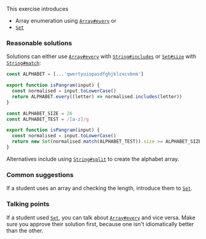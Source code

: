 This exercise introduces
- Array enumeration using [`Array#every`](https://developer.mozilla.org/en-US/docs/Web/JavaScript/Reference/Global_Objects/Array/every) or
- [`Set`](https://developer.mozilla.org/en-US/docs/Web/JavaScript/Reference/Global_Objects/Set)

### Reasonable solutions

Solutions can either use [`Array#every`](https://developer.mozilla.org/en-US/docs/Web/JavaScript/Reference/Global_Objects/Array/every) with [`String#includes`](https://developer.mozilla.org/en-US/docs/Web/JavaScript/Reference/Global_Objects/String/includes) or [`Set#size`](https://developer.mozilla.org/en-US/docs/Web/JavaScript/Reference/Global_Objects/Set/size) with
[`String#match`](https://developer.mozilla.org/en-US/docs/Web/JavaScript/Reference/Global_Objects/String/match):

```javascript
const ALPHABET = [...'qwertyuiopasdfghjklzxcvbnm']

export function isPangram(input) {
  const normalised = input.toLowerCase()
  return ALPHABET.every((letter) => normalised.includes(letter))
}
```

```javascript
const ALPHABET_SIZE = 26
const ALPHABET_TEST = /[a-z]/g

export function isPangram(input) {
  const normalised = input.toLowerCase()
  return new Set(normalised.match(ALPHABET_TEST)).size >= ALPHABET_SIZE
}
```

Alternatives include using [`String#split`](https://developer.mozilla.org/en-US/docs/Web/JavaScript/Reference/Global_Objects/String/split) to create the alphabet array.

### Common suggestions
If a student uses an array and checking the length, introduce them to [`Set`](https://developer.mozilla.org/en-US/docs/Web/JavaScript/Reference/Global_Objects/Set).

### Talking points
If a student used [`Set`](https://developer.mozilla.org/en-US/docs/Web/JavaScript/Reference/Global_Objects/Set), you can talk about [`Array#every`](https://developer.mozilla.org/en-US/docs/Web/JavaScript/Reference/Global_Objects/Array/every) and vice versa. Make
sure you approve their solution first, because one isn't idiomatically better
than the other.
